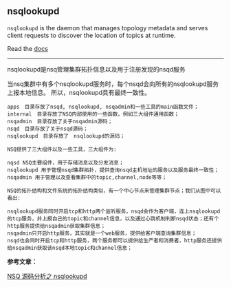 ## nsqlookupd

`nsqlookupd` is the daemon that manages topology metadata and serves client requests to
discover the location of topics at runtime.

Read the [docs](http://nsq.io/components/nsqlookupd.html)


---

nsqlookupd是nsq管理集群拓扑信息以及用于注册发现的nsqd服务

当nsq集群中有多个nsqlookupd服务时，每个nsqd会向所有的nsqlookupd服务上报本地信息。
所以，nsqlookupd具有最终一致性。

```
apps　目录存放了nsqd, nsqlookupd, nsqadmin和一些工具的main函数文件；
internal　目录存放了NSQ内部使用的一些函数，例如三大组件通用函数；
nsqadmin　目录存放了关于nsqadmin源码；
nsqd　目录存放了关于nsqd源码；
nsqlookupd　目录存放了　nsqlookupd的源码；
```

```
NSQ提供了三大组件以及一些工具，三大组件为:

nqsd NSQ主要组件，用于存储消息以及分发消息；
nsqlookupd 用于管理nsqd集群拓扑，提供查询nsqd主机地址的服务以及服务最终一致性；
nsqadmin 用于管理以及查看集群中的topic,channel,node等等；
```

```
NSQ的拓扑结构和文件系统的拓扑结构类似，有一个中心节点来管理集群节点；我们从图中可以看出:

nsqlookupd服务同时开启tcp和http两个监听服务，nsqd会作为客户端，连上nsqlookupd的tcp服务，并上报自己的topic和channel信息，以及通过心跳机制判断nsqd状态；还有个http服务提供给nsqadmin获取集群信息；
nsqadmin只开启http服务，其实就是一个web服务，提供给客户端查询集群信息；
nsqd也会同时开启tcp和http服务，两个服务都可以提供给生产者和消费者，http服务还提供给nsqadmin获取该nsqd本地topic和channel信息；
```

**参考文章：**

[NSQ 源码分析之 nsqlookupd](http://luodw.cc/2016/12/13/nsqlookupd/)
